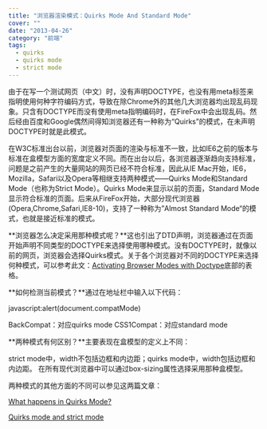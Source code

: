```yaml
---
title: "浏览器渲染模式：Quirks Mode And Standard Mode"
cover: ""
date: "2013-04-26"
category: "前端"
tags:
  - quirks
  - quirks mode
  - strict mode
---
```


由于在写一个测试网页（中文）时，没有声明DOCTYPE，也没有用meta标签来指明使用何种字符编码方式，导致在除Chrome外的其他几大浏览器均出现乱码现象。只含有DOCTYPE而没有使用meta指明编码时，在FireFox中会出现乱码。然后经由百度和Google偶然间得知浏览器还有一种称为“Quirks”的模式，在未声明DOCTYPE时就是此模式。

在W3C标准出台以前，浏览器对页面的渲染与标准不一致，比如IE6之前的版本与标准在盒模型方面的宽度定义不同。而在出台以后，各浏览器逐渐趋向支持标准，问题是之前产生的大量网站的网页已经不符合标准，因此从IE Mac开始，IE6，Mozilla，Safari以及Opera等相继支持两种模式——Quirks Mode和Standard Mode（也称为Strict Mode）。Quirks Mode来显示以前的页面，Standard Mode显示符合标准的页面。后来从FireFox开始，大部分现代浏览器(Opera,Chrome,Safari,IE8-10)，支持了一种称为”Almost Standard Mode“的模式，也就是接近标准的模式。

**浏览器怎么决定采用那种模式呢？**这也引出了DTD声明，浏览器通过在页面开始声明不同类型的DOCTYPE来选择使用哪种模式。没有DOCTYPE时，就像以前的网页，浏览器会选择Quirks模式。关于各个浏览器对不同的DOCTYPE来选择何种模式，可以参考此文：[Activating Browser Modes with Doctype](http://hsivonen.iki.fi/doctype/)底部的表格。

**如何检测当前模式？**通过在地址栏中输入以下代码：

javascript:alert(document.compatMode)

BackCompat：对应quirks mode
CSS1Compat：对应standard mode

**两种模式有何区别？**主要表现在盒模型的定义上不同：

strict mode中，width不包括边框和内边距；quirks mode中，width包括边框和内边距。
在所有现代浏览器中可以通过box-sizing属性选择采用那种盒模型。

两种模式的其他方面的不同可以参见这两篇文章：

[What happens in Quirks Mode?](http://www.cs.tut.fi/~jkorpela/quirks-mode.html)

[Quirks mode and strict mode](http://www.quirksmode.org/css/quirksmode.html)
